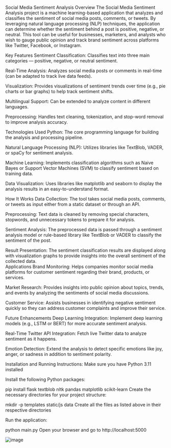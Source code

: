 Social Media Sentiment Analysis
Overview
The Social Media Sentiment Analysis project is a machine learning-based application that analyzes and classifies the sentiment of social media posts, comments, or tweets. By leveraging natural language processing (NLP) techniques, the application can determine whether the sentiment behind a post is positive, negative, or neutral. This tool can be useful for businesses, marketers, and analysts who wish to gauge public opinion and track brand sentiment across platforms like Twitter, Facebook, or Instagram.

Key Features
Sentiment Classification: Classifies text into three main categories — positive, negative, or neutral sentiment.

Real-Time Analysis: Analyzes social media posts or comments in real-time (can be adapted to track live data feeds).

Visualization: Provides visualizations of sentiment trends over time (e.g., pie charts or bar graphs) to help track sentiment shifts.

Multilingual Support: Can be extended to analyze content in different languages.

Preprocessing: Handles text cleaning, tokenization, and stop-word removal to improve analysis accuracy.

Technologies Used
Python: The core programming language for building the analysis and processing pipeline.

Natural Language Processing (NLP): Utilizes libraries like TextBlob, VADER, or spaCy for sentiment analysis.

Machine Learning: Implements classification algorithms such as Naive Bayes or Support Vector Machines (SVM) to classify sentiment based on training data.

Data Visualization: Uses libraries like matplotlib and seaborn to display the analysis results in an easy-to-understand format.

How It Works
Data Collection: The tool takes social media posts, comments, or tweets as input either from a static dataset or through an API.

Preprocessing: Text data is cleaned by removing special characters, stopwords, and unnecessary tokens to prepare it for analysis.

Sentiment Analysis: The preprocessed data is passed through a sentiment analysis model or rule-based library like TextBlob or VADER to classify the sentiment of the post.

Result Presentation: The sentiment classification results are displayed along with visualization graphs to provide insights into the overall sentiment of the collected data.\
Applications
Brand Monitoring: Helps companies monitor social media platforms for customer sentiment regarding their brand, products, or services.

Market Research: Provides insights into public opinion about topics, trends, and events by analyzing the sentiments of social media discussions.

Customer Service: Assists businesses in identifying negative sentiment quickly so they can address customer complaints and improve their service.

Future Enhancements
Deep Learning Integration: Implement deep learning models (e.g., LSTM or BERT) for more accurate sentiment analysis.

Real-Time Twitter API Integration: Fetch live Twitter data to analyze sentiment as it happens.

Emotion Detection: Extend the analysis to detect specific emotions like joy, anger, or sadness in addition to sentiment polarity.

Installation and Running Instructions:
Make sure you have Python 3.11 installed

Install the following Python packages:

pip install flask textblob nltk pandas matplotlib scikit-learn
Create the necessary directories for your project structure:

mkdir -p templates static/js data
Create all the files as listed above in their respective directories

Run the application:

python main.py
Open your browser and go to http://localhost:5000

![image](https://github.com/user-attachments/assets/68cf0cb8-fe8f-44b6-8173-d1eb7e9e0d43)

